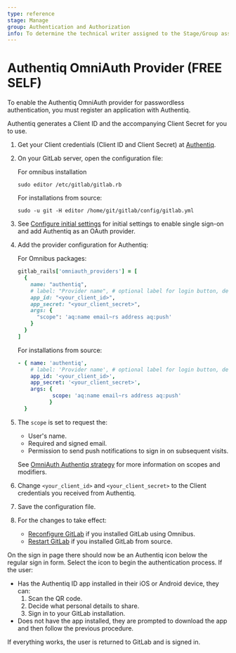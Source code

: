 ```yaml
---
type: reference
stage: Manage
group: Authentication and Authorization
info: To determine the technical writer assigned to the Stage/Group associated with this page, see https://about.gitlab.com/handbook/product/ux/technical-writing/#assignments
---
```


# Authentiq OmniAuth Provider **(FREE SELF)**

To enable the Authentiq OmniAuth provider for passwordless authentication, you must register an application with Authentiq.

Authentiq generates a Client ID and the accompanying Client Secret for you to use.

1. Get your Client credentials (Client ID and Client Secret) at [Authentiq](https://www.authentiq.com/developers).

1. On your GitLab server, open the configuration file:

   For omnibus installation

   ```shell
   sudo editor /etc/gitlab/gitlab.rb
   ```

   For installations from source:

   ```shell
   sudo -u git -H editor /home/git/gitlab/config/gitlab.yml
   ```

1. See [Configure initial settings](../../integration/omniauth.md#configure-initial-settings) for initial settings to enable single sign-on and add Authentiq as an OAuth provider.

1. Add the provider configuration for Authentiq:

   For Omnibus packages:

   ```ruby
   gitlab_rails['omniauth_providers'] = [
     {
       name: "authentiq",
       # label: "Provider name", # optional label for login button, defaults to "Authentiq"
       app_id: "<your_client_id>",
       app_secret: "<your_client_secret>",
       args: {
         "scope": 'aq:name email~rs address aq:push'
       }
     }
   ]
   ```

   For installations from source:

   ```yaml
   - { name: 'authentiq',
       # label: 'Provider name', # optional label for login button, defaults to "Authentiq"
       app_id: '<your_client_id>',
       app_secret: '<your_client_secret>',
       args: {
              scope: 'aq:name email~rs address aq:push'
             }
     }
   ```

1. The `scope` is set to request the:
   - User's name.
   - Required and signed email.
   - Permission to send push notifications to sign in on subsequent visits.

   See [OmniAuth Authentiq strategy](https://github.com/AuthentiqID/omniauth-authentiq/wiki/Scopes,-callback-url-configuration-and-responses) for more information on scopes and modifiers.

1. Change `<your_client_id>` and `<your_client_secret>` to the Client credentials you received from Authentiq.

1. Save the configuration file.

1. For the changes to take effect:
   - [Reconfigure GitLab](../restart_gitlab.md#omnibus-gitlab-reconfigure) if you installed GitLab using Omnibus.
   - [Restart GitLab](../restart_gitlab.md#installations-from-source) if you installed GitLab from source.

On the sign in page there should now be an Authentiq icon below the regular sign in form. Select the
icon to begin the authentication process. If the user:

- Has the Authentiq ID app installed in their iOS or Android device, they can:
  1. Scan the QR code.
  1. Decide what personal details to share.
  1. Sign in to your GitLab installation.
- Does not have the app installed, they are prompted to download the app and then follow the
  previous procedure.

If everything works, the user is returned to GitLab and is signed in.

<!-- ## Troubleshooting

Include any troubleshooting steps that you can foresee. If you know beforehand what issues
one might have when setting this up, or when something is changed, or on upgrading, it's
important to describe those, too. Think of things that may go wrong and include them here.
This is important to minimize requests for support, and to avoid doc comments with
questions that you know someone might ask.

Each scenario can be a third-level heading, e.g. `### Getting error message X`.
If you have none to add when creating a doc, leave this section in place
but commented out to help encourage others to add to it in the future. -->
